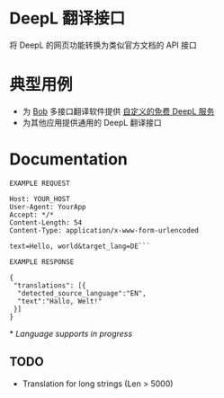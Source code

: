 # DeepL 翻译接口

将 DeepL 的网页功能转换为类似官方文档的 API 接口

# 典型用例
- 为 [Bob](https://github.com/ripperhe/Bob) 多接口翻译软件提供 [自定义的免费 DeepL 服务](https://github.com/reycn/bob-plugin-deepl-translate)
- 为其他应用提供通用的 DeepL 翻译接口
# Documentation
`EXAMPLE REQUEST`
```POST /v2/translate?> HTTP/1.0
Host: YOUR_HOST
User-Agent: YourApp
Accept: */*
Content-Length: 54
Content-Type: application/x-www-form-urlencoded

text=Hello, world&target_lang=DE```
```

`EXAMPLE RESPONSE`

```
{
 "translations": [{
  "detected_source_language":"EN",
  "text":"Hallo, Welt!"
 }]
}
```

\* *Language supports in progress*

## TODO
<!-- - Target language -->
<!-- - Language detection -->
<!-- - Speed optimization -->
- Translation for long strings (Len > 5000)

